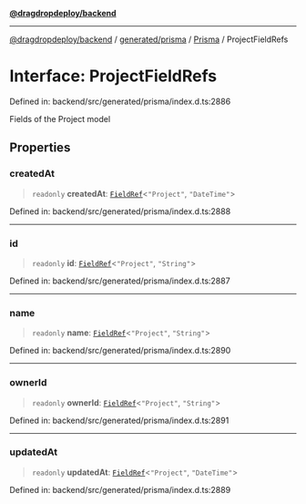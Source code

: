 [**@dragdropdeploy/backend**](../../../../../README.md)

***

[@dragdropdeploy/backend](../../../../../README.md) / [generated/prisma](../../../README.md) / [Prisma](../README.md) / ProjectFieldRefs

# Interface: ProjectFieldRefs

Defined in: backend/src/generated/prisma/index.d.ts:2886

Fields of the Project model

## Properties

### createdAt

> `readonly` **createdAt**: [`FieldRef`](../type-aliases/FieldRef.md)\<`"Project"`, `"DateTime"`\>

Defined in: backend/src/generated/prisma/index.d.ts:2888

***

### id

> `readonly` **id**: [`FieldRef`](../type-aliases/FieldRef.md)\<`"Project"`, `"String"`\>

Defined in: backend/src/generated/prisma/index.d.ts:2887

***

### name

> `readonly` **name**: [`FieldRef`](../type-aliases/FieldRef.md)\<`"Project"`, `"String"`\>

Defined in: backend/src/generated/prisma/index.d.ts:2890

***

### ownerId

> `readonly` **ownerId**: [`FieldRef`](../type-aliases/FieldRef.md)\<`"Project"`, `"String"`\>

Defined in: backend/src/generated/prisma/index.d.ts:2891

***

### updatedAt

> `readonly` **updatedAt**: [`FieldRef`](../type-aliases/FieldRef.md)\<`"Project"`, `"DateTime"`\>

Defined in: backend/src/generated/prisma/index.d.ts:2889
